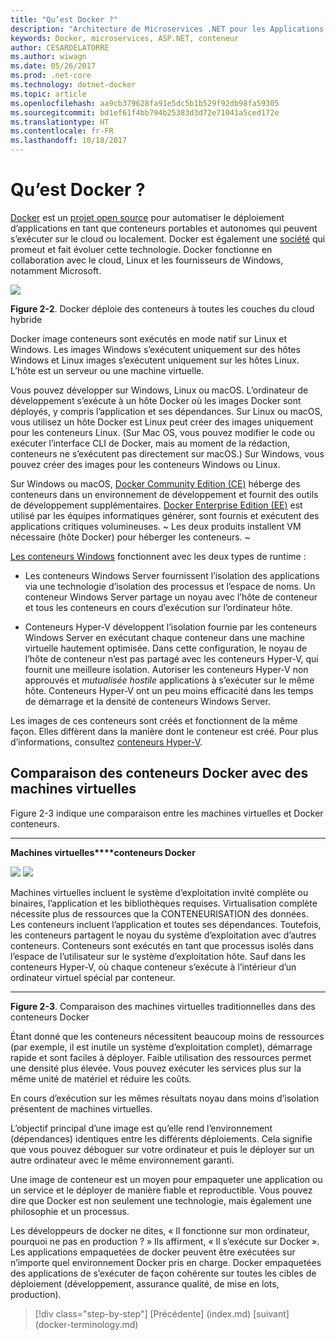 ```yaml
---
title: "Qu’est Docker ?"
description: "Architecture de Microservices .NET pour les Applications .NET en conteneur | Qu’est Docker ?"
keywords: Docker, microservices, ASP.NET, conteneur
author: CESARDELATORRE
ms.author: wiwagn
ms.date: 05/26/2017
ms.prod: .net-core
ms.technology: dotnet-docker
ms.topic: article
ms.openlocfilehash: aa9cb379628fa91e5dc5b1b529f92db98fa59305
ms.sourcegitcommit: bd1ef61f4bb794b25383d3d72e71041a5ced172e
ms.translationtype: HT
ms.contentlocale: fr-FR
ms.lasthandoff: 10/18/2017
---
```

# <a name="what-is-docker"></a>Qu’est Docker ?

[Docker](https://www.docker.com/) est un [projet open source](https://github.com/docker/docker) pour automatiser le déploiement d’applications en tant que conteneurs portables et autonomes qui peuvent s’exécuter sur le cloud ou localement. Docker est également une [société](https://www.docker.com/) qui promeut et fait évoluer cette technologie. Docker fonctionne en collaboration avec le cloud, Linux et les fournisseurs de Windows, notamment Microsoft.

![](./media/image2.png)

**Figure 2-2**. Docker déploie des conteneurs à toutes les couches du cloud hybride

Docker image conteneurs sont exécutés en mode natif sur Linux et Windows. Les images Windows s’exécutent uniquement sur des hôtes Windows et Linux images s’exécutent uniquement sur les hôtes Linux. L’hôte est un serveur ou une machine virtuelle.

Vous pouvez développer sur Windows, Linux ou macOS. L’ordinateur de développement s’exécute à un hôte Docker où les images Docker sont déployés, y compris l’application et ses dépendances. Sur Linux ou macOS, vous utilisez un hôte Docker est Linux peut créer des images uniquement pour les conteneurs Linux. (Sur Mac OS, vous pouvez modifier le code ou exécuter l’interface CLI de Docker, mais au moment de la rédaction, conteneurs ne s’exécutent pas directement sur macOS.) Sur Windows, vous pouvez créer des images pour les conteneurs Windows ou Linux.

Sur Windows ou macOS, [Docker Community Edition (CE)](https://www.docker.com/community-edition) héberge des conteneurs dans un environnement de développement et fournit des outils de développement supplémentaires. [Docker Enterprise Edition (EE)](https://www.docker.com/enterprise-edition) est utilisé par les équipes informatiques générer, sont fournis et exécutent des applications critiques volumineuses. ~ Les deux produits installent VM nécessaire (hôte Docker) pour héberger les conteneurs. ~ 

[Les conteneurs Windows](https://msdn.microsoft.com/en-us/virtualization/windowscontainers/about/about_overview) fonctionnent avec les deux types de runtime :

-   Les conteneurs Windows Server fournissent l’isolation des applications via une technologie d’isolation des processus et l’espace de noms. Un conteneur Windows Server partage un noyau avec l’hôte de conteneur et tous les conteneurs en cours d’exécution sur l’ordinateur hôte.

-   Conteneurs Hyper-V développent l’isolation fournie par les conteneurs Windows Server en exécutant chaque conteneur dans une machine virtuelle hautement optimisée. Dans cette configuration, le noyau de l’hôte de conteneur n’est pas partagé avec les conteneurs Hyper-V, qui fournit une meilleure isolation. Autoriser les conteneurs Hyper-V non approuvés et *mutualisée hostile* applications à s’exécuter sur le même hôte. Conteneurs Hyper-V ont un peu moins efficacité dans les temps de démarrage et la densité de conteneurs Windows Server.

Les images de ces conteneurs sont créés et fonctionnent de la même façon. Elles diffèrent dans la manière dont le conteneur est créé. Pour plus d’informations, consultez [conteneurs Hyper-V](https://msdn.microsoft.com/en-us/virtualization/windowscontainers/about/about_overview).

## <a name="comparing-docker-containers-with-virtual-machines"></a>Comparaison des conteneurs Docker avec des machines virtuelles

Figure 2-3 indique une comparaison entre les machines virtuelles et Docker conteneurs.

  ------------------------------------------------------------------------------------------------------------------------------------------------------------------------------------- --------------------------------------------------------------------------------------------------------------------------------------------------------------------------------------------------------------------------------------------------------------------------------------------------------------
  **Machines virtuelles****conteneurs Docker** 
                                                                                                                                                                                        
  ![](./media/image3.png)                                                                                                                                ![](./media/image4.png)
                                                                                                                                                                                        
  Machines virtuelles incluent le système d’exploitation invité complète ou binaires, l’application et les bibliothèques requises. Virtualisation complète nécessite plus de ressources que la CONTENEURISATION des données. Les conteneurs incluent l’application et toutes ses dépendances. Toutefois, les conteneurs partagent le noyau du système d’exploitation avec d’autres conteneurs. Conteneurs sont exécutés en tant que processus isolés dans l’espace de l’utilisateur sur le système d’exploitation hôte. Sauf dans les conteneurs Hyper-V, où chaque conteneur s’exécute à l’intérieur d’un ordinateur virtuel spécial par conteneur.
  ------------------------------------------------------------------------------------------------------------------------------------------------------------------------------------- --------------------------------------------------------------------------------------------------------------------------------------------------------------------------------------------------------------------------------------------------------------------------------------------------------------

**Figure 2-3**. Comparaison des machines virtuelles traditionnelles dans des conteneurs Docker

Étant donné que les conteneurs nécessitent beaucoup moins de ressources (par exemple, il est inutile un système d’exploitation complet), démarrage rapide et sont faciles à déployer. Faible utilisation des ressources permet une densité plus élevée. Vous pouvez exécuter les services plus sur la même unité de matériel et réduire les coûts.

En cours d’exécution sur les mêmes résultats noyau dans moins d’isolation présentent de machines virtuelles.

L’objectif principal d’une image est qu’elle rend l’environnement (dépendances) identiques entre les différents déploiements. Cela signifie que vous pouvez déboguer sur votre ordinateur et puis le déployer sur un autre ordinateur avec le même environnement garanti.

Une image de conteneur est un moyen pour empaqueter une application ou un service et le déployer de manière fiable et reproductible. Vous pouvez dire que Docker est non seulement une technologie, mais également une philosophie et un processus.

Les développeurs de docker ne dites, « Il fonctionne sur mon ordinateur, pourquoi ne pas en production ? » Ils affirment, « Il s’exécute sur Docker ». Les applications empaquetées de docker peuvent être exécutées sur n’importe quel environnement Docker pris en charge. Docker empaquetées des applications de s’exécuter de façon cohérente sur toutes les cibles de déploiement (développement, assurance qualité, de mise en lots, production).

>[!div class="step-by-step"]
[Précédente] (index.md) [suivant] (docker-terminology.md)
